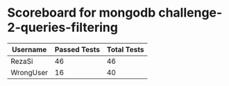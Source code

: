 # Scoreboard for mongodb challenge-2-queries-filtering

| Username   | Passed Tests | Total Tests |
|------------|--------------|-------------|
| RezaSi | 46 | 46 |
| WrongUser | 16 | 40 |
